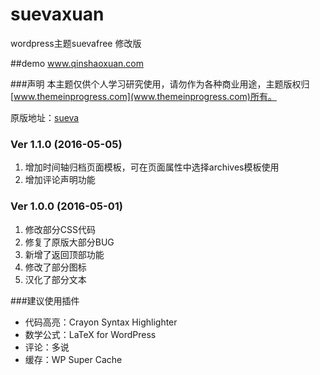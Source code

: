 # suevaxuan
wordpress主题suevafree 修改版

##demo
www.qinshaoxuan.com

###声明
本主题仅供个人学习研究使用，请勿作为各种商业用途，主题版权归[www.themeinprogress.com](www.themeinprogress.com)所有。

原版地址：[sueva](http://www.themeinprogress.com/sueva/)

### Ver 1.1.0 (2016-05-05)
1. 增加时间轴归档页面模板，可在页面属性中选择archives模板使用
2. 增加评论声明功能

### Ver 1.0.0 (2016-05-01)
1. 修改部分CSS代码
2. 修复了原版大部分BUG
3. 新增了返回顶部功能
4. 修改了部分图标
5. 汉化了部分文本

###建议使用插件
* 代码高亮：Crayon Syntax Highlighter
* 数学公式：LaTeX for WordPress
* 评论：多说
* 缓存：WP Super Cache
